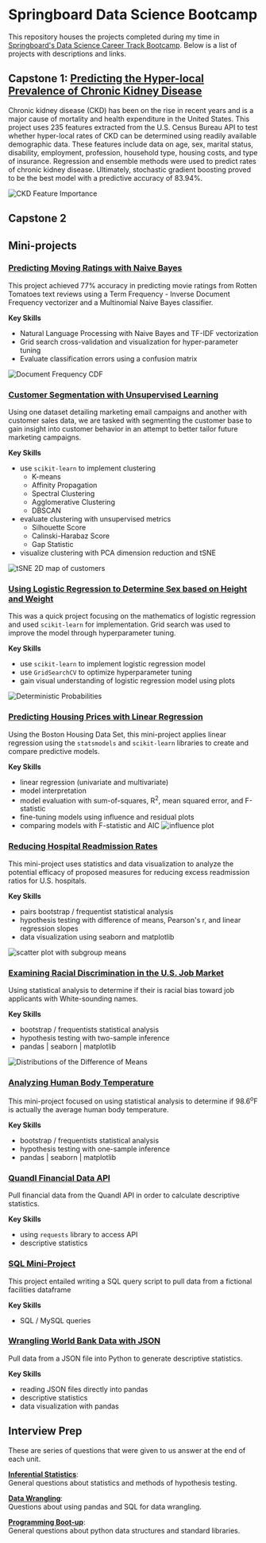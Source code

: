 # Springboard Data Science Bootcamp
This repository houses the projects completed during my time in [Springboard's Data Science Career Track Bootcamp](https://www.springboard.com/workshops/data-science-career-track). Below is a list of projects with descriptions and links.

## Capstone 1: [Predicting the Hyper-local Prevalence of Chronic Kidney Disease](predicting_chronic_disease)
Chronic kidney disease (CKD) has been on the rise in recent years and is a major cause of mortality and health expenditure in the United States. This project uses 235 features extracted from the U.S. Census Bureau API to test whether hyper-local rates of CKD can be determined using readily available demographic data. These features include data on age, sex, marital status, disability, employment, profession, household type, housing costs, and type of insurance. Regression and ensemble methods were used to predict rates of chronic kidney disease. Ultimately, stochastic gradient boosting proved to be the best model with a predictive accuracy of 83.94%.

![CKD Feature Importance](predicting_chronic_disease/img/GBR_feature_importance.png)

## Capstone 2


## Mini-projects
### [Predicting Moving Ratings with Naive Bayes](naive_bayes)

This project achieved 77% accuracy in predicting movie ratings from Rotten Tomatoes text reviews using a Term Frequency - Inverse Document Frequency vectorizer and a Multinomial Naive Bayes classifier.

**Key Skills**

* Natural Language Processing with Naive Bayes and TF-IDF vectorization
* Grid search cross-validation  and visualization for hyper-parameter tuning
* Evaluate classification errors using a confusion matrix

![Document Frequency CDF](naive_bayes/doc_frequency_cdf.png)

### [Customer Segmentation with Unsupervised Learning](clustering)

Using one dataset detailing marketing email campaigns and another with customer sales data, we are tasked with segmenting the customer base to gain insight into customer behavior in an attempt to better tailor future marketing campaigns.

**Key Skills**

* use `scikit-learn` to implement clustering
    * K-means
    * Affinity Propagation
    * Spectral Clustering
    * Agglomerative Clustering
    * DBSCAN
* evaluate clustering with unsupervised metrics
    * Silhouette Score
    * Calinski-Harabaz Score
    * Gap Statistic
* visualize clustering with PCA dimension reduction and tSNE


![tSNE 2D map of customers](clustering/tsne_map.png)

### [Using Logistic Regression to Determine Sex based on Height and Weight](logistic_regression)
This was a quick project focusing on the mathematics of logistic regression and used `scikit-learn` for implementation. Grid search was used to improve the model through hyperparameter tuning.

**Key Skills**

* use `scikit-learn` to implement logistic regression model
* use `GridSearchCV` to optimize hyperparameter tuning
* gain visual understanding of logistic regression model using plots

![Deterministic Probabilities](logistic_regression/logreg_prob.png)

### [Predicting Housing Prices with Linear Regression](linear_regression)
Using the Boston Housing Data Set, this mini-project applies linear regression using the `statsmodels` and `scikit-learn` libraries to create and compare predictive models. 

**Key Skills**

* linear regression (univariate and multivariate)
* model interpretation
* model evaluation with sum-of-squares, R<sup>2</sup>, mean squared error, and F-statistic
* fine-tuning models using influence and residual plots
* comparing models with F-statistic and AIC
![influence plot](linear_regression/images/influence_plot.png)

### [Reducing Hospital Readmission Rates](EDA_hospital_readmission)
This mini-project uses statistics and data visualization to analyze the potential efficacy of proposed measures for reducing excess readmission ratios for U.S. hospitals. 

**Key Skills**

* pairs bootstrap / frequentist statistical analysis
* hypothesis testing with difference of means, Pearson's r, and linear regression slopes
* data visualization using seaborn and matplotlib

![scatter plot with subgroup means](EDA_hospital_readmission/img/scatterplot_w_means.png)

### [Examining Racial Discrimination in the U.S. Job Market](EDA_racial_discrimination)
Using statistical analysis to determine if their is racial bias toward job applicants with White-sounding names.

**Key Skills**

* bootstrap / frequentists statistical analysis
* hypothesis testing with two-sample inference
* pandas | seaborn | matplotlib

![Distributions of the Difference of Means](EDA_racial_discrimination/img/diff_of_means_distros.png)

### [Analyzing Human Body Temperature](EDA_human_temperature)
This mini-project focused on using statistical analysis to determine if 98.6<sup>o</sup>F is actually the average human body temperature.

**Key Skills**

* bootstrap / frequentists statistical analysis
* hypothesis testing with one-sample inference
* pandas | seaborn | matplotlib

### [Quandl Financial Data API](API)
Pull financial data from the Quandl API in order to calculate descriptive statistics.

**Key Skills**
* using `requests` library to access API
* descriptive statistics

### [SQL Mini-Project](sql_mini_project.sql)
This project entailed writing a SQL query script to pull data from a fictional facilities dataframe

**Key Skills**
* SQL / MySQL queries

### [Wrangling World Bank Data with JSON](data_wrangling_json)
Pull data from a JSON file into Python to generate descriptive statistics.

**Key Skills**
* reading JSON files directly into pandas
* descriptive statistics
* data visualization with pandas

## Interview Prep
These are series of questions that were given to us answer at the end of each unit.

**[Inferential Statistics](interview_prep/inferential_statistics.md)**:<br />General questions about statistics and methods of hypothesis testing.

**[Data Wrangling](interview_prep/data_wrangling.md)**:<br />Questions about using pandas and SQL for data wrangling.

**[Programming Boot-up](interview_prep/programming_boot-up.md)**:<br />General questions about python data structures and standard libraries.


